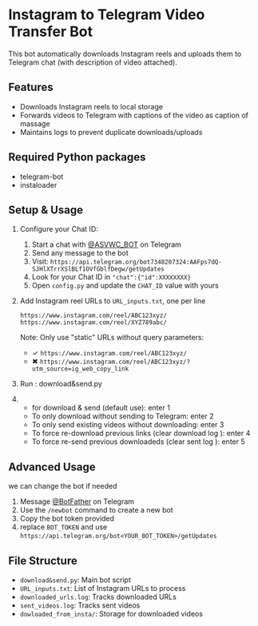 # Instagram to Telegram Video Transfer Bot
This bot automatically downloads Instagram reels and uploads them to Telegram chat (with description of video attached).

## Features
- Downloads Instagram reels to local storage
- Forwards videos to Telegram with captions of the video as caption of massage
- Maintains logs to prevent duplicate downloads/uploads

## Required Python packages
   - telegram-bot 
   - instaloader

## Setup & Usage

1. Configure your Chat ID:
   1. Start a chat with [@ASVWC_BOT](https://t.me/ASVWC_BOT) on Telegram
   2. Send any message to the bot
   3. Visit: `https://api.telegram.org/bot7348207324:AAFps7dQ-SJHlXTrrXSlBLf1OVfGblfDegw/getUpdates`
   4. Look for your Chat ID in `"chat":{"id":XXXXXXXX}`
   5. Open `config.py` and update the `CHAT_ID` value with yours


2. Add Instagram reel URLs to `URL_inputs.txt`, one per line
   ```
   https://www.instagram.com/reel/ABC123xyz/
   https://www.instagram.com/reel/XYZ789abc/
   ```
   Note: Only use "static" URLs without query parameters:
   - ✓ `https://www.instagram.com/reel/ABC123xyz/`
   - ✖ `https://www.instagram.com/reel/ABC123xyz/?utm_source=ig_web_copy_link`

3. Run : download&send.py

4. 
   - for download & send (default use):
      enter 1
   - To only download without sending to Telegram:
      enter 2
   - To only send existing videos without downloading:
      enter 3
   - To force re-download previous links (clear download log ):
      enter 4
   - To force re-send previous downloadeds (clear sent log ):
      enter 5

## Advanced Usage
we can change the bot if needed 
1. Message [@BotFather](https://t.me/botfather) on Telegram
2. Use the `/newbot` command to create a new bot
3. Copy the bot token provided
4. replace `BOT_TOKEN` and use `https://api.telegram.org/bot<YOUR_BOT_TOKEN>/getUpdates` 

## File Structure
- `download&send.py`: Main bot script
- `URL_inputs.txt`: List of Instagram URLs to process
- `downloaded_urls.log`: Tracks downloaded URLs
- `sent_videos.log`: Tracks sent videos
- `dowloaded_from_insta/`: Storage for downloaded videos

